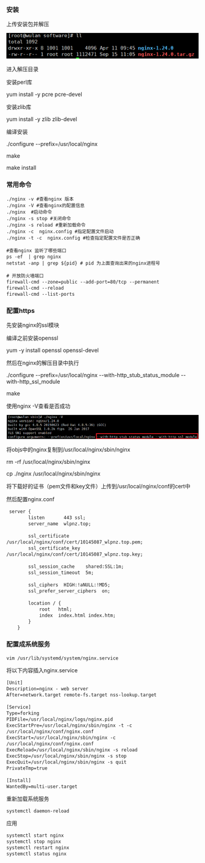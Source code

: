 ### 安装
上传安装包并解压

![image.png](images/NginxInstall/1695277749844-01ac1837-eb77-4018-8e0d-c9aef22991a5.png)

进入解压目录

安装perl库 

yum install -y pcre pcre-devel

安装zlib库 

yum install -y zlib zlib-devel 

编译安装

./configure --prefix=/usr/local/nginx 

make

make install

### 常用命令
```shell
./nginx -v #查看nginx 版本
./nginx -V #查看nginx的配置信息
./nginx  #启动命令
./nginx -s stop #关闭命令
./nginx -s reload #重新加载命令
./nginx -c  nginx.config #指定配置文件启动
./nginx -t -c  nginx.config #检查指定配置文件是否正确

#查看nginx 监听了哪些端口
ps -ef  | grep nginx
netstat -anp | grep ${pid} # pid 为上面查询出来的nginx进程号

# 开放防火墙端口
firewall-cmd --zone=public --add-port=80/tcp --permanent
firewall-cmd --reload
firewall-cmd --list-ports
```


### 配置https
先安装nginx的ssl模块

编译之前安装openssl

yum -y install openssl openssl-devel

然后在nginx的解压目录中执行

./configure --prefix=/usr/local/nginx --with-http_stub_status_module --with-http_ssl_module

make

使用nginx -V查看是否成功

![image.png](images/NginxInstall/1695277795396-43518bdf-4385-4b27-a9fe-759a2cca5603.png)

将objs中的nginx复制到/usr/local/nginx/sbin/nginx

rm -rf /usr/local/nginx/sbin/nginx

cp ./nginx /usr/local/nginx/sbin/nginx

将下载好的证书（pem文件和key文件）上传到/usr/local/nginx/conf的cert中

然后配置nginx.conf

```
 server {
        listen       443 ssl;
        server_name  wlpnz.top;
    
        ssl_certificate      /usr/local/nginx/conf/cert/10145087_wlpnz.top.pem;
        ssl_certificate_key  /usr/local/nginx/conf/cert/10145087_wlpnz.top.key;

        ssl_session_cache    shared:SSL:1m;
        ssl_session_timeout  5m;

        ssl_ciphers  HIGH:!aNULL:!MD5;
        ssl_prefer_server_ciphers  on;

        location / {
            root   html;
            index  index.html index.htm;
        }
    }
```



### 配置成系统服务

```shell
vim /usr/lib/systemd/system/nginx.service
```

将以下内容插入nginx.service
```shell
[Unit]
Description=nginx - web server
After=network.target remote-fs.target nss-lookup.target

[Service]
Type=forking
PIDFile=/usr/local/nginx/logs/nginx.pid
ExecStartPre=/usr/local/nginx/sbin/nginx -t -c /usr/local/nginx/conf/nginx.conf
ExecStart=/usr/local/nginx/sbin/nginx -c /usr/local/nginx/conf/nginx.conf
ExecReload=/usr/local/nginx/sbin/nginx -s reload
ExecStop=/usr/local/nginx/sbin/nginx -s stop
ExecQuit=/usr/local/nginx/sbin/nginx -s quit
PrivateTmp=true

[Install]
WantedBy=multi-user.target
```

重新加载系统服务

```shell
systemctl daemon-reload
```

应用

```shell
systemctl start nginx
systemctl stop nginx
systemctl restart nginx
systemctl status nginx
```

